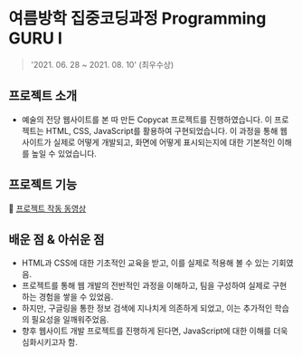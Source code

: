 # 여름방학 집중코딩과정 Programming GURU I
> '2021. 06. 28 ~ 2021. 08. 10' (최우수상)

## 프로젝트 소개
- 예술의 전당 웹사이트를 본 따 만든 Copycat 프로젝트를 진행하였습니다. 이 프로젝트는 HTML, CSS, JavaScript를 활용하여 구현되었습니다. 이 과정을 통해 웹사이트가 실제로 어떻게 개발되고, 화면에 어떻게 표시되는지에 대한 기본적인 이해를 높일 수 있었습니다.

## 프로젝트 기능 
🔗 [프로젝트 작동 동영상](https://www.youtube.com/watch?v=HaQWTJ8doLo)

## 배운 점 & 아쉬운 점
- HTML과 CSS에 대한 기초적인 교육을 받고, 이를 실제로 적용해 볼 수 있는 기회였음.
- 프로젝트를 통해 웹 개발의 전반적인 과정을 이해하고, 팀을 구성하여 실제로 구현하는 경험을 쌓을 수 있었음.
- 하지만, 구글링을 통한 정보 검색에 지나치게 의존하게 되었고, 이는 추가적인 학습의 필요성을 일깨워주었음.
- 향후 웹사이트 개발 프로젝트를 진행하게 된다면, JavaScript에 대한 이해를 더욱 심화시키고자 함.

